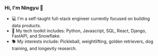 ### Hi, I'm Ningyu 👋 

- 💻 I'm a self-taught full-stack engineer currently focused on building data products.
- 🔨 My tech toolkit includes: Python, Javascript, SQL, React, Django, FastAPI, and Snowflake.
- 🐕 My interests include: Pickleball, weightlifting, golden retrievers, dog training, and longevity research.
